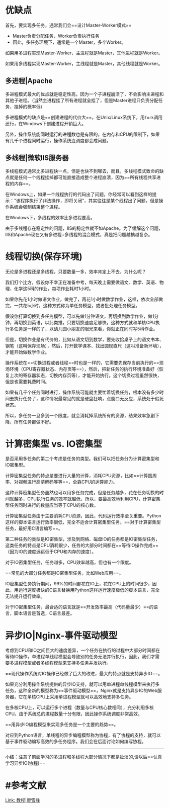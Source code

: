 # 优缺点

首先，要实现多任务，通常我们会==设计Master-Worker模式==

- Master负责分配任务，Worker负责执行任务
- 因此，多任务环境下，通常是一个Master，多个Worker。

如果用多进程实现Master-Worker，主进程就是Master，其他进程就是Worker。

如果用多线程实现Master-Worker，主线程就是Master，其他线程就是Worker。



## 多进程|Apache

多进程模式最大的优点就是稳定性高，因为一个子进程崩溃了，不会影响主进程和其他子进程。（当然主进程挂了所有进程就全挂了，但是Master进程只负责分配任务，挂掉的概率低）



多进程模式的缺点是==创建进程的代价大==，在Unix/Linux系统下，用`fork`调用还行，在Windows下创建进程开销巨大。

另外，操作系统能同时运行的进程数也是有限的，在内存和CPU的限制下，如果有几千个进程同时运行，操作系统连调度都会成问题。





## 多线程|微软IIS服务器

多线程模式通常比多进程快一点，但是也快不到哪去，而且，多线程模式致命的缺点就是任何一个线程挂掉都可能直接造成整个进程崩溃，因为==所有线程共享进程的内存==。

在Windows上，如果一个线程执行的代码出了问题，你经常可以看到这样的提示：“该程序执行了非法操作，即将关闭”，其实往往是某个线程出了问题，但是操作系统会强制结束整个进程。



在Windows下，多线程的效率比多进程要高。

由于多线程存在稳定性的问题，IIS的稳定性就不如Apache。为了缓解这个问题，IIS和Apache现在又有多进程+多线程的混合模式，真是把问题越搞越复杂。





# 线程切换(保存环境)

无论是多进程还是多线程，只要数量一多，效率肯定上不去，为什么呢？



我们打个比方，假设你不幸正在准备中考，每天晚上需要做语文、数学、英语、物理、化学这5科的作业，每项作业耗时1小时。

如果你先花1小时做语文作业，做完了，再花1小时做数学作业，这样，依次全部做完，一共花5小时，这种方式称为单任务模型，或者批处理任务模型。

假设你打算切换到多任务模型，可以先做1分钟语文，再切换到数学作业，做1分钟，再切换到英语，以此类推，只要切换速度足够快，这种方式就和单核CPU执行多任务是一样的了，以幼儿园小朋友的眼光来看，你就正在同时写5科作业。

但是，切换作业是有代价的，比如从语文切到数学，要先收拾桌子上的语文书本、钢笔（这叫保存现场），然后，打开数学课本、找出圆规直尺（这叫准备新环境），才能开始做数学作业。



操作系统在==切换进程或者线程==时也是一样的，它需要先保存当前执行的==现场环境（CPU寄存器状态、内存页等==），然后，把新任务的执行环境准备好（恢复上次的寄存器状态，切换内存页等），才能开始执行。这个切换过程虽然很快，但是也需要耗费时间。

如果有几千个任务同时进行，操作系统可能就主要忙着切换任务，根本没有多少时间去执行任务了，这种情况最常见的就是硬盘狂响，点窗口无反应，系统处于假死状态。

所以，多任务一旦多到一个限度，就会消耗掉系统所有的资源，结果效率急剧下降，所有任务都做不好。





# 计算密集型 vs. IO密集型

是否采用多任务的第二个考虑是任务的类型。我们可以把任务分为计算密集型和IO密集型。

计算密集型任务的特点是要进行大量的计算，消耗CPU资源，比如==计算圆周率、对视频进行高清解码等等==，全靠CPU的运算能力。

这种计算密集型任务虽然也可以用多任务完成，但是任务越多，花在任务切换的时间就越多，CPU执行任务的效率就越低，所以，要最高效地利用CPU，计算密集型任务同时进行的数量应当等于CPU的核心数。

计算密集型任务由于主要消耗CPU资源，因此，代码运行效率至关重要。Python这样的脚本语言运行效率很低，完全不适合计算密集型任务。==对于计算密集型任务，最好用C语言编写==。





第二种任务的类型是IO密集型，涉及到网络、磁盘IO的任务都是IO密集型任务，这类任务的特点是CPU消耗很少，任务的大部分时间都在==等待IO操作完成==（因为IO的速度远远低于CPU和内存的速度）。

对于IO密集型任务，任务越多，CPU效率越高，但也有一个限度。

==常见的大部分任务都是IO密集型任务，比如Web应用==。

IO密集型任务执行期间，99%的时间都花在IO上，花在CPU上的时间很少，因此，用运行速度极快的C语言替换用Python这样运行速度极低的脚本语言，完全无法提升运行效率。

对于IO密集型任务，最合适的语言就是==开发效率最高（代码量最少）==的语言，脚本语言是首选，C语言最差。





# 异步IO|Nginx-事件驱动模型

考虑到CPU和IO之间巨大的速度差异，一个任务在执行的过程中大部分时间都在等待IO操作，单进程单线程模型会导致别的任务无法并行执行，因此，我们才需要多进程模型或者多线程模型来支持多任务并发执行。

==现代操作系统对IO操作已经做了巨大的改进，最大的特点就是支持异步IO==。

如果充分利用操作系统提供的异步IO支持，就可以用单进程单线程模型来执行多任务，这种全新的模型称为==事件驱动模型==，Nginx就是支持异步IO的Web服务器，它在单核CPU上采用单进程模型就可以高效地支持多任务。

在多核CPU上，可以运行多个进程（数量与CPU核心数相同），充分利用多核CPU。由于系统总的进程数量十分有限，因此操作系统调度非常高效。

==用异步IO编程模型来实现多任务是一个主要的趋势==。



对应到Python语言，单线程的异步编程模型称为协程，有了协程的支持，就可以基于事件驱动编写高效的多任务程序。我们会在后面讨论如何编写协程。

---

小结：注意了前面学习的多进程和多线程大部分情况下都是扯淡的,请以后==认真学习异步IO(协程)==



# #参考文献

[Link: 教程|廖雪峰](https://www.liaoxuefeng.com/wiki/1016959663602400/1017631469467456)